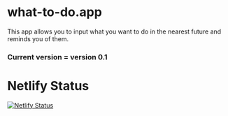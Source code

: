 # what-to-do.app

This app allows you to input what you want to do in the nearest future and reminds you of them.

### Current version = version 0.1

# Netlify Status

[![Netlify Status](https://api.netlify.com/api/v1/badges/1a347dd8-dc1a-4f66-896f-a6cedf37cd02/deploy-status)](https://app.netlify.com/sites/santorz-todo/deploys)
